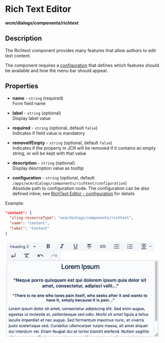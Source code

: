 # Rich Text Editor

**wcm/dialogs/components/richtext**

## Description

The Richtext component provides many features that allow authors to edit text content.  

The component requires a [configuration](./richtext-editor-configuration.md/) that defines which features should be available and how the menu bar should appear.

## Properties

- **name** -  `string` (required)  
    Form field name

- **label** - `string` (optional)  
    Display label value

- **required** - `string` (optional, default `false`)  
    Indicates if field value is mandatory

- **removeIfEmpty** - `string` (optional, default `false`)  
    Indicates if the property in JCR will be removed if it contains an empty string, or will be kept with that value

- **description** - `string` (optional)  
    Display description value as tooltip

- **configuration** - `string` (optional, default `/apps/wcm/dialogs/components/richtext/configuration`)  
    Absolute path to configuration node. The configuration can be also defined inline; see [RichText Editor - configuration](./richtext-editor-configuration.md/) for details

Example:

```json
"content": {
  "sling:resourceType": "wcm/dialogs/components/richtext",
  "name": "content",
  "label": "Content"
}
```

![RichText Editor](rte1.png)
